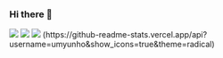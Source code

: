### Hi there 👋

<!--
**umyunho/umyunho** is a ✨ _special_ ✨ repository because its `README.md` (this file) appears on your GitHub profile.

Here are some ideas to get you started:

- 🔭 I’m currently working on ...
- 🌱 I’m currently learning ...
- 👯 I’m looking to collaborate on ...
- 🤔 I’m looking for help with ...
- 💬 Ask me about ...
- 📫 How to reach me: ...
- 😄 Pronouns: ...
- ⚡ Fun fact: ...
--><img src="https://img.shields.io/badge/Android-3DDC84?style=flat-square&logo=Android&logoColor=white"/>
<img src="https://img.shields.io/badge/WEB-000000?style=plastic&logo=webex&logoColor=000000"/>
<img src="https://img.shields.io/badge/Java-000000?style=plastic&logo=webex&logoColor=000000"/>
(https://github-readme-stats.vercel.app/api?username=umyunho&show_icons=true&theme=radical)
